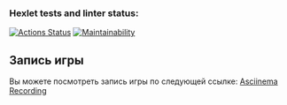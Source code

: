 ### Hexlet tests and linter status:
[![Actions Status](https://github.com/Albina-Doynikova/frontend-project-44/actions/workflows/hexlet-check.yml/badge.svg)](https://github.com/Albina-Doynikova/frontend-project-44/actions)
[![Maintainability](https://api.codeclimate.com/v1/badges/a8a765f4a81eddb150bb/maintainability)](https://codeclimate.com/github/Albina-Doynikova/frontend-project-44/maintainability)

## Запись игры

Вы можете посмотреть запись игры по следующей ссылке: [Asciinema Recording](https://asciinema.org/a/uE0oYOB8lddQv3PP7VNjxboXA)
